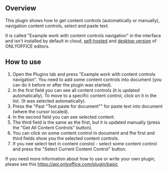 ## Overview

This plugin shows how to get content controls (automatically or manually), navigation content controls, select and paste text.

It is called "Example work with content controls navigation" in the interface and isn't installed by default in cloud, [self-hosted](https://github.com/ONLYOFFICE/DocumentServer) and [desktop version](https://github.com/ONLYOFFICE/DesktopEditors) of ONLYOFFICE editors. 

## How to use

1. Open the Plugins tab and press "Example work with content controls navigation". You need to add some content controls into document (you can do it before or after the plugin was started).
2. In the first field you can see all content controls (it is updated automatically). To move to a specific content control, click on it in the list. (It was selected automatically).
3. Press the "Past "Test paste for document"" for paste text into document (where the cursor localed).
4. In the second field you can see selected content.
5. The third field is the same as the first, but it is updated manually (press the "Get All Content Controls" button).
6. You can click on some content control in document and fhe first and third fields show you the selected content controls.
7. If you nee select text in content constol - select some content control and press the "Select Current Content Control" button.

If you need more information about how to use or write your own plugin, please see this https://api.onlyoffice.com/plugin/basic